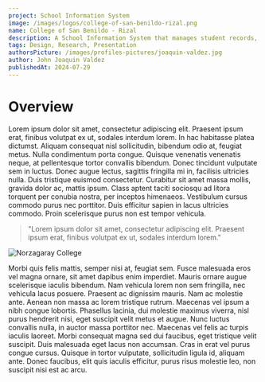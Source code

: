 ```yaml
---
project: School Information System
image: /images/logos/college-of-san-benildo-rizal.png
name: College of San Benildo - Rizal
description: A School Information System that manages student records, grades, and schedules.
tags: Design, Research, Presentation
authorsPicture: /images/profiles-pictures/joaquin-valdez.jpg
author: John Joaquin Valdez
publishedAt: 2024-07-29
---
```


# Overview

Lorem ipsum dolor sit amet, consectetur adipiscing elit. Praesent ipsum erat, finibus volutpat ex ut, sodales interdum lorem. In hac habitasse platea dictumst. Aliquam consequat nisl sollicitudin, bibendum odio at, feugiat metus. Nulla condimentum porta congue. Quisque venenatis venenatis neque, at pellentesque tortor convallis bibendum. Donec tincidunt vulputate sem in luctus. Donec augue lectus, sagittis fringilla mi in, facilisis ultricies nulla. Duis tristique euismod consectetur. Curabitur sit amet massa mollis, gravida dolor ac, mattis ipsum. Class aptent taciti sociosqu ad litora torquent per conubia nostra, per inceptos himenaeos. Vestibulum cursus commodo purus nec porttitor. Duis efficitur sapien in lacus ultricies commodo. Proin scelerisque purus non est tempor vehicula.

> "Lorem ipsum dolor sit amet, consectetur adipiscing elit. Praesent ipsum erat, finibus volutpat ex ut, sodales interdum lorem."

![Norzagaray College](/images/backgrounds/placeholder-image.jpeg)

Morbi quis felis mattis, semper nisi at, feugiat sem. Fusce malesuada eros vel magna ornare, sit amet dapibus enim imperdiet. Mauris ornare augue scelerisque iaculis bibendum. Nam vehicula lorem non sem fringilla, nec vehicula lacus posuere. Praesent ac dignissim mauris. Nam ac molestie ante. Aenean non massa ac lorem tristique rutrum. Maecenas vel ipsum a nibh congue lobortis. Phasellus lacinia, dui molestie maximus viverra, nisl purus hendrerit nisi, eget suscipit velit metus et augue. Nunc luctus convallis nulla, in auctor massa porttitor nec. Maecenas vel felis ac turpis iaculis laoreet. Morbi consequat magna sed dui faucibus, eget tristique velit suscipit. Duis malesuada eget lacus non accumsan. Cras in erat vel purus congue cursus. Quisque in tortor vulputate, sollicitudin ligula id, aliquam ante. Donec faucibus, elit quis iaculis efficitur, purus risus molestie leo, non suscipit nisi est ac arcu.
